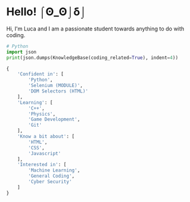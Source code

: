 # Hello! &#x2320;&#x0298;_&#x0298;&#x2321;&#x03b4;&#x2321;

Hi, I'm Luca and I am a passionate student towards anything to do with coding.

```python
# Python
import json
print(json.dumps(KnowledgeBase(coding_related=True), indent=4))
```
```python
{
    'Confident in': [
        'Python',
        'Selenium (MODULE)',
        'DOM Selectors (HTML)'
    ],
    'Learning': [
        'C++',
        'Physics',
        'Game Development',
        'Git'
    ],
    'Know a bit about': [
        'HTML',
        'CSS',
        'Javascript'
    ],
    'Interested in': [
        'Machine Learning',
        'General Coding',
        'Cyber Security'
    ]
}
```
